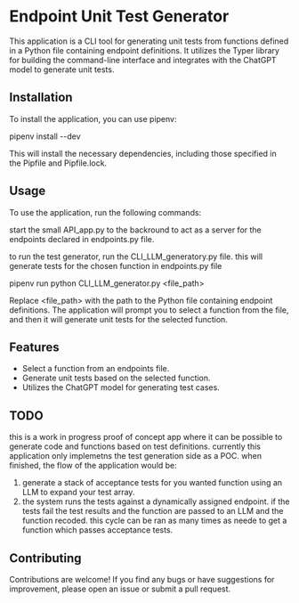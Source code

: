 # Endpoint Unit Test Generator

This application is a CLI tool for generating unit tests from functions defined in a Python file containing endpoint definitions. It utilizes the Typer library for building the command-line interface and integrates with the ChatGPT model to generate unit tests.

## Installation

To install the application, you can use pipenv:

pipenv install --dev

This will install the necessary dependencies, including those specified in the Pipfile and Pipfile.lock.

## Usage

To use the application, run the following commands:

start the small API_app.py to the backround to act as a server for the endpoints declared in endpoints.py file.

to run the test generator, run the CLI_LLM_generatory.py file. this will generate tests for the chosen function in endpoints.py file

pipenv run python CLI_LLM_generator.py  <file_path>

Replace <file_path> with the path to the Python file containing endpoint definitions. The application will prompt you to select a function from the file, and then it will generate unit tests for the selected function.

## Features

- Select a function from an endpoints file.
- Generate unit tests based on the selected function.
- Utilizes the ChatGPT model for generating test cases.


## TODO

this is a work in progress proof of concept app where it can be possible to generate code and functions based on test definitions. currently this application only implemetns the test generation side as a POC. when finished, the flow of the application would be:

1. generate a stack of acceptance tests for you wanted function using an LLM to expand your test array.
2. the system runs the tests against a dynamically assigned endpoint. if the tests fail the test results and the function are passed to an LLM and the function recoded. this cycle can be ran as many times as neede to get a function which passes acceptance tests.

## Contributing

Contributions are welcome! If you find any bugs or have suggestions for improvement, please open an issue or submit a pull request.

